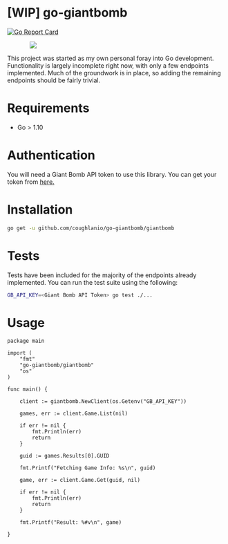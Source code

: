 # [WIP] go-giantbomb
[![Go Report Card](https://goreportcard.com/badge/github.com/coughlanio/go-giantbomb)](https://goreportcard.com/report/github.com/coughlanio/go-giantbomb)

<div style="text-align:center;width:120px"><img src ="https://static.giantbomb.com/uploads/original/14/148012/2649339-4392070099-22172.png" /></div>

This project was started as my own personal foray into Go development. Functionality is largely incomplete right now, with only a few endpoints implemented. Much of the groundwork is in place, so adding the remaining endpoints should be fairly trivial.
# Requirements

* Go > 1.10

# Authentication

You will need a Giant Bomb API token to use this library. You can get your token from [here.](https://www.giantbomb.com/api/)

# Installation

``` sh
go get -u github.com/coughlanio/go-giantbomb/giantbomb
```

# Tests

Tests have been included for the majority of the endpoints already implemented. You can run the test suite using the following:

``` sh
GB_API_KEY=<Giant Bomb API Token> go test ./...
```

# Usage

``` Golang
package main

import (
	"fmt"
	"go-giantbomb/giantbomb"
	"os"
)

func main() {

	client := giantbomb.NewClient(os.Getenv("GB_API_KEY"))

	games, err := client.Game.List(nil)

	if err != nil {
		fmt.Println(err)
		return
	}

	guid := games.Results[0].GUID

	fmt.Printf("Fetching Game Info: %s\n", guid)

	game, err := client.Game.Get(guid, nil)

	if err != nil {
		fmt.Println(err)
		return
	}

	fmt.Printf("Result: %#v\n", game)

}
```
